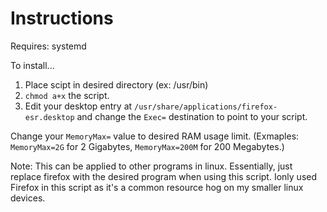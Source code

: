 # Instructions

Requires: systemd

To install...
1. Place scipt in desired directory (ex: /usr/bin)
2. `chmod a+x` the script.
3. Edit your desktop entry at `/usr/share/applications/firefox-esr.desktop` and change the `Exec=` destination to point to your script.

Change your `MemoryMax=` value to desired RAM usage limit. (Exmaples: `MemoryMax=2G` for 2 Gigabytes, `MemoryMax=200M` for 200 Megabytes.)

Note: This can be applied to other programs in linux. Essentially, just replace firefox with the desired program when using this script. Ionly used Firefox in this script as it's a common resource hog on my smaller linux devices.
